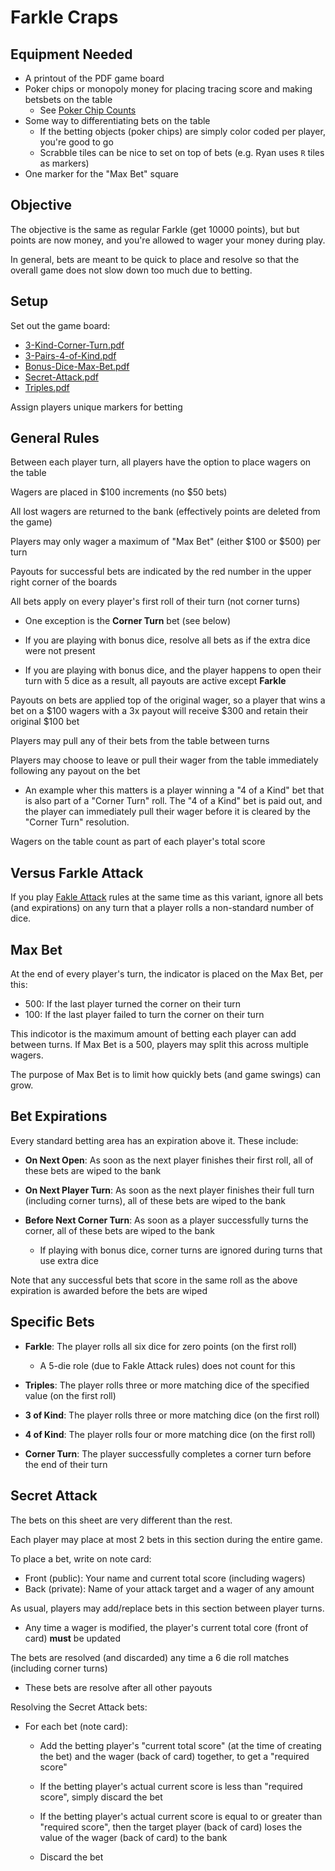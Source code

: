 Farkle Craps
================

Equipment Needed
----------------

* A printout of the PDF game board
* Poker chips or monopoly money for placing tracing score and making betsbets on the table
    * See [Poker Chip Counts](Poker-Chip-Counts.md)
* Some way to differentiating bets on the table
    * If the betting objects (poker chips) are simply color coded per player, you're good to go
    * Scrabble tiles can be nice to set on top of bets (e.g. Ryan uses `R` tiles as markers)
* One marker for the "Max Bet" square


Objective
----------------

The objective is the same as regular Farkle (get 10000 points),
but but points are now money, and you're allowed to wager your money during play.

In general, bets are meant to be quick to place and resolve
so that the overall game does not slow down too much due to betting.


Setup
----------------

Set out the game board:

* [3-Kind-Corner-Turn.pdf](../boards/Board_3-Kind-Corner-Turn.pdf)
* [3-Pairs-4-of-Kind.pdf](../boards/Board_3-Pairs-4-of-Kind.pdf)
* [Bonus-Dice-Max-Bet.pdf](../boards/Board_Bonus-Dice-Max-Bet.pdf)
* [Secret-Attack.pdf](../boards/Board_Secret-Attack.pdf)
* [Triples.pdf](../boards/Board_Triples.pdf)

Assign players unique markers for betting


General Rules
----------------

Between each player turn, all players have the option to place wagers on the table

Wagers are placed in $100 increments (no $50 bets)

All lost wagers are returned to the bank (effectively points are deleted from the game)

Players may only wager a maximum of "Max Bet" (either $100 or $500) per turn

Payouts for successful bets are indicated by the red number
in the upper right corner of the boards

All bets apply on every player's first roll of their turn (not corner turns)

* One exception is the **Corner Turn** bet (see below)

* If you are playing with bonus dice,
  resolve all bets as if the extra dice were not present

* If you are playing with bonus dice,
  and the player happens to open their turn with 5 dice as a result,
  all payouts are active except **Farkle**

Payouts on bets are applied top of the original wager,
so a player that wins a bet on a $100 wagers with a 3x payout
will receive $300 and retain their original $100 bet

Players may pull any of their bets from the table between turns

Players may choose to leave or pull their wager from the table
immediately following any payout on the bet

* An example wher this matters is a player winning a "4 of a Kind" bet
  that is also part of a "Corner Turn" roll.
  The "4 of a Kind" bet is paid out, and the player can immediately pull
  their wager before it is cleared by the "Corner Turn" resolution.

Wagers on the table count as part of each player's total score


Versus Farkle Attack
----------------

If you play [Fakle Attack](Farkle-Attack.md) rules at the same time as
this variant, ignore all bets (and expirations) on any turn that
a player rolls a non-standard number of dice.


Max Bet
----------------

At the end of every player's turn, the indicator is placed on the Max Bet,
per this:

* 500: If the last player turned the corner on their turn
* 100: If the last player failed to turn the corner on their turn

This indicotor is the maximum amount of betting each player can add between turns.
If Max Bet is a 500, players may split this across multiple wagers.

The purpose of Max Bet is to limit how quickly bets (and game swings) can grow.


Bet Expirations
----------------

Every standard betting area has an expiration above it. These include:

* **On Next Open**:
  As soon as the next player finishes their first roll,
  all of these bets are wiped to the bank

* **On Next Player Turn**:
  As soon as the next player finishes their full turn (including corner turns),
  all of these bets are wiped to the bank

* **Before Next Corner Turn**:
  As soon as a player successfully turns the corner,
  all of these bets are wiped to the bank

    * If playing with bonus dice, corner turns are ignored during turns
      that use extra dice

Note that any successful bets that score in the same roll as the above expiration
is awarded before the bets are wiped


Specific Bets
----------------

* **Farkle**: The player rolls all six dice for zero points
  (on the first roll)
 
   * A 5-die role (due to Fakle Attack rules) does not count for this

* **Triples**: The player rolls three or more matching dice of the specified value
  (on the first roll)

* **3 of Kind**: The player rolls three or more matching dice
  (on the first roll)

* **4 of Kind**: The player rolls four or more matching dice
  (on the first roll)

* **Corner Turn**: The player successfully completes a corner turn before the end of their turn


Secret Attack
------------

The bets on this sheet are very different than the rest.

Each player may place at most 2 bets in this section during the entire game.

To place a bet, write on note card:

* Front (public): Your name and current total score (including wagers)
* Back (private): Name of your attack target and a wager of any amount

As usual, players may add/replace bets in this section between player turns.

* Any time a wager is modified, the player's current total core (front of card)
  **must** be updated

The bets are resolved (and discarded) any time a 6 die roll matches (including corner turns)

* These bets are resolve after all other payouts

Resolving the Secret Attack bets:

* For each bet (note card):

    * Add the betting player's "current total score" (at the time of creating the bet)
      and the wager (back of card) together, to get a "required score"

    * If the betting player's actual current score is less than "required score",
      simply discard the bet

    * If the betting player's actual current score is equal to or greater
      than "required score", then the target player (back of card)
      loses the value of the wager (back of card) to the bank

    * Discard the bet
